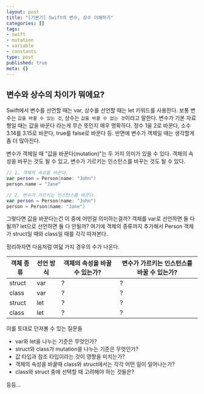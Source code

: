```yaml
---
layout: post
title: "[기본기] Swift의 변수, 상수 이해하기"
categories: []
tags:
- swift
- mutation
- variable
- constants
type: post
published: true
meta: {}
---
```


## 변수와 상수의 차이가 뭐에요?

Swift에서 변수를 선언할 때는 var, 상수를 선언할 때는 let 키워드를 사용한다. 보통 변수는 `값을 바꿀 수 있는 것`, 상수는 `값을 바꿀 수 없는 것`이라고 말한다. 변수가 기본 자료형일 때는 값을 바꾼다 라는게 무슨 뜻인지 매우 명확하다. 정수 1을 2로 바꾼다, 소수 3.14를 3.15로 바꾼다, true를 false로 바꾼다 등. 반면에 변수가 객체일 때는 생각할게 좀 더 많아진다.

변수가 객체일 때 "값을 바꾼다(mutation)"는 두 가지 의미가 있을 수 있다. 객체의 속성을 바꾸는 것도 될 수 있고, 변수가 가르키는 인스턴스를 바꾸는 것도 될 수 있다.
```swift
// 1. 객체의 속성을 바꾼다.
var person = Person(name: "John")
person.name = "Jane"

// 2. 변수가 가르키는 인스턴스를 바꾼다.
var person = Person(name: "John")
person = Person(name: "Jane")
```

그렇다면 값을 바꾼다는건 이 중에 어떤걸 의미하는걸까? 객체를 var로 선언하면 둘 다 될까? let으로 선언하면 둘 다 안될까? 여기에 객체의 종류까지 추가해서 Person 객체가 struct일 때와 class일 때를 각각 따져본다.

정리하자면 다음처럼 여덟 가지 경우의 수가 나온다.

| 객체 종류 | 선언 방식 | 객체의 속성을 바꿀 수 있는가? | 변수가 가르키는 인스턴스를 바꿀 수 있는가? |
| --- | --- | --- | --- |
| struct | var | ? | ? |
| class | var | ? | ? |
| struct | let | ? | ? |
| class | let | ? | ? |

이를 토대로 던져볼 수 있는 질문들
- var와 let을 나누는 기준은 무엇인가?
- struct와 class가 mutation을 나누는 기준은 무엇인가?
- 값 타입과 참조 타입이라는 것이 영향을 미치는가?
- 객체의 속성을 바꿀때 class와 struct에서는 각각 어떤 일이 일어나는가?
- class와 struct 중에 선택할 때 고려해야 하는 것들은?

등등...
